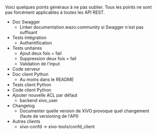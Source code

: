 Voici quelques points généraux à ne pas oublier. Tous les points ne sont pas forcément applicables à toutes les API REST.

- Doc Swagger
  - Linker documentation.wazo.community si Swagger n'est pas suffisant
- Tests intégration
  - Authentification
- Tests unitaires
  - Ajout deux fois = fail
  - Suppression deux fois = fail
  - Validation de l'input
- Code serveur
- Doc client Python
  - Au moins dans le README
- Tests client Python
- Code client Python
- Ajouter nouvelle ACL par défaut
  -  backend xivo_user
- Changelog
  - Documenter quelle version de XiVO provoque quel changement (faute de versioning de l'API)
- Autres clients
  - xivo-confd -\> xivo-tools/confd\_client
